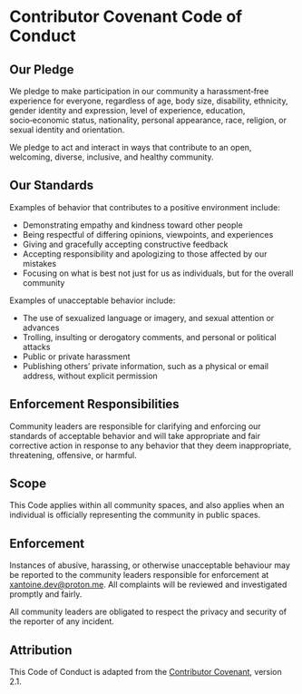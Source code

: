 # Contributor Covenant Code of Conduct

## Our Pledge
We pledge to make participation in our community a harassment‑free experience for everyone, regardless of age, body size, disability, ethnicity, gender identity and expression, level of experience, education, socio‑economic status, nationality, personal appearance, race, religion, or sexual identity and orientation.

We pledge to act and interact in ways that contribute to an open, welcoming, diverse, inclusive, and healthy community.

## Our Standards
Examples of behavior that contributes to a positive environment include:
- Demonstrating empathy and kindness toward other people
- Being respectful of differing opinions, viewpoints, and experiences
- Giving and gracefully accepting constructive feedback
- Accepting responsibility and apologizing to those affected by our mistakes
- Focusing on what is best not just for us as individuals, but for the overall community

Examples of unacceptable behavior include:
- The use of sexualized language or imagery, and sexual attention or advances
- Trolling, insulting or derogatory comments, and personal or political attacks
- Public or private harassment
- Publishing others’ private information, such as a physical or email address, without explicit permission

## Enforcement Responsibilities
Community leaders are responsible for clarifying and enforcing our standards of acceptable behavior and will take appropriate and fair corrective action in response to any behavior that they deem inappropriate, threatening, offensive, or harmful.

## Scope
This Code applies within all community spaces, and also applies when an individual is officially representing the community in public spaces.

## Enforcement
Instances of abusive, harassing, or otherwise unacceptable behaviour may be reported to the community leaders responsible for enforcement at [xantoine.dev@proton.me](mailto:xantoine.dev@proton.me). All complaints will be reviewed and investigated promptly and fairly.

All community leaders are obligated to respect the privacy and security of the reporter of any incident.

## Attribution
This Code of Conduct is adapted from the [Contributor Covenant](https://www.contributor-covenant.org), version 2.1.
